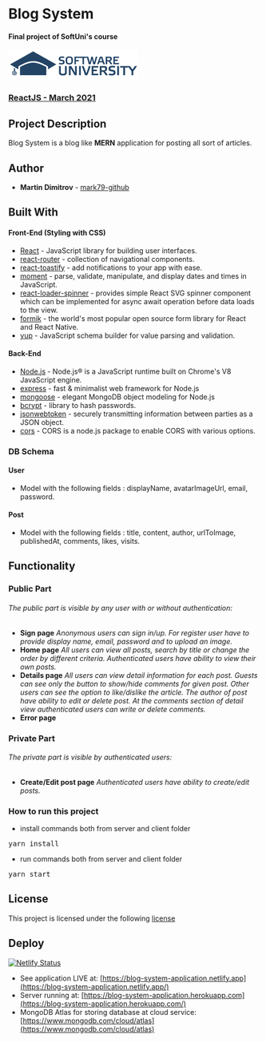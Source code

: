 # Blog System

#### Final project of SoftUni's course

![Software University 2021](client/public/logo.png)

### [ReactJS - March 2021](https://softuni.bg/trainings/3315/reactjs-march-2021)

## Project Description

Blog System is a blog like **MERN** application for posting all sort of articles.

## Author

* **Martin Dimitrov** - [mark79-github](https://github.com/mark79-github/)

## Built With

#### Front-End (Styling with CSS)

* [React](https://reactjs.org/) - JavaScript library for building user interfaces.
* [react-router](https://reactrouter.com/) - collection of navigational components.
* [react-toastify](https://www.npmjs.com/package/react-toastify) - add notifications to your app with ease.
* [moment](https://momentjs.com/) - parse, validate, manipulate, and display dates and times in JavaScript.
* [react-loader-spinner](https://www.npmjs.com/package/react-loader-spinner) - provides simple React SVG spinner
  component which can be implemented for async await operation before data loads to the view.
* [formik](https://formik.org/) - the world's most popular open source form library for React and React Native.
* [yup](https://www.npmjs.com/package/yup) - JavaScript schema builder for value parsing and validation.

#### Back-End

* [Node.js](https://nodejs.org/en/) - Node.js® is a JavaScript runtime built on Chrome's V8 JavaScript engine.
* [express](https://expressjs.com/) - fast & minimalist web framework for Node.js
* [mongoose](https://mongoosejs.com/) - elegant MongoDB object modeling for Node.js
* [bcrypt](https://www.npmjs.com/package/bcrypt) - library to hash passwords.
* [jsonwebtoken](https://www.npmjs.com/package/jsonwebtoken) - securely transmitting information between parties as a
  JSON object.
* [cors](https://www.npmjs.com/package/cors) - CORS is a node.js package to enable CORS with various options.

### DB Schema

#### User

* Model with the following fields : displayName, avatarImageUrl, email, password.

#### Post

* Model with the following fields : title, content, author, urlToImage, publishedAt, comments, likes, visits.

## Functionality

### Public Part

###### The public part is visible by any user with or without authentication:

- **Sign page**
  _Anonymous users can sign in/up. For register user have to provide display name, email, password and to upload an
  image._
- **Home page**
  _All users can view all posts, search by title or change the order by different criteria. Authenticated users have
  ability to view their own posts._
- **Details page**
  _All users can view detail information for each post. Guests can see only the button to show/hide comments for given
  post. Other users can see the option to like/dislike the article. The author of post have ability to edit or delete
  post. At the comments section of detail view authenticated users can write or delete comments._
- **Error page**

### Private Part

###### The private part is visible by authenticated users:

- **Create/Edit post page**
  _Authenticated users have ability to create/edit posts._
  
### How to run this project

- install commands both from server and client folder

 <pre>yarn install</pre>

- run commands both from server and client folder

 <pre>yarn start</pre>

## License

This project is licensed under the following [license](LICENSE)

## Deploy

[![Netlify Status](https://api.netlify.com/api/v1/badges/a456b18c-e699-4167-a469-9ed284ba1981/deploy-status)](https://app.netlify.com/sites/blog-system-application/deploys)
* See application LIVE at: [https://blog-system-application.netlify.app](https://blog-system-application.netlify.app/)
* Server running at: [https://blog-system-application.herokuapp.com](https://blog-system-application.herokuapp.com/)
* MongoDB Atlas for storing database at cloud
  service: [https://www.mongodb.com/cloud/atlas](https://www.mongodb.com/cloud/atlas)



